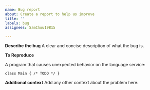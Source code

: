 ```yaml
---
name: Bug report
about: Create a report to help us improve
title: ''
labels: bug
assignees: SamChou19815

---
```


**Describe the bug**
A clear and concise description of what the bug is.

**To Reproduce**

A program that causes unexpected behavior on the language service:

```
class Main { /* TODO */ }
```

**Additional context**
Add any other context about the problem here.
